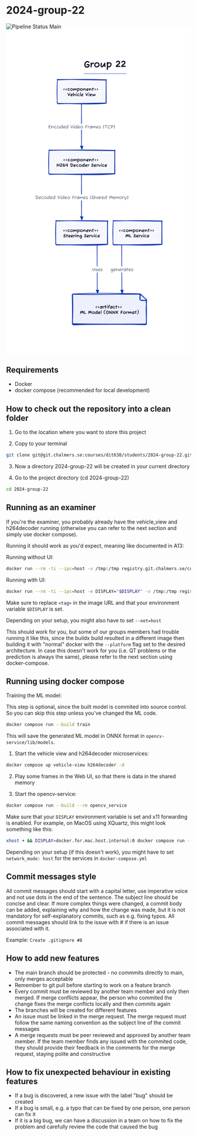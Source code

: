 # 2024-group-22
![Pipeline Status Main](https://git.chalmers.se/courses/dit638/students/2024-group-22/badges/main/pipeline.svg)
![Component-diagarm](diagrams/component-diagram.png)


## Requirements
- Docker
- docker compose (recommended for local development)


## How to check out the repository into a clean folder
1. Go to the location where you want to store this project

2. Copy to your terminal

```bash
git clone git@git.chalmers.se:courses/dit638/students/2024-group-22.git
```

3. Now a directory 2024-group-22 will be created in your current directory

4. Go to the project directory (cd 2024-group-22)
```bash
cd 2024-group-22
```

## Running as an examiner
If you're the examiner, you probably already have the vehicle_view and h264decoder running (otherwise you can refer to the next section and simply use docker compose).

Running it should work as you'd expect, meaning like documented in A13:

Running without UI: 
```bash
docker run --rm -ti --ipc=host -v /tmp:/tmp registry.git.chalmers.se/courses/dit638/students/2024-group-22:<tag> --cid=253 --name=img --width=640 --height=480
```

Running with UI:
```bash
docker run --rm -ti --ipc=host -e DISPLAY="$DISPLAY" -v /tmp:/tmp registry.git.chalmers.se/courses/dit638/students/2024-group-22:<tag> --cid=253 --name=img --width=640 --height=480 --verbose
```

Make sure to replace `<tag>` in the image URL and that your environment variable `$DISPLAY` is set.

Depending on your setup, you might also have to set `--net=host`

This should work for you, but some of our groups members had trouble running it like this, since the buildx build resulted in a different image then building it with "normal" docker with the `--platform` flag set to the desired architecture. In case this doesn't work for you (i.e. QT problems or the prediction is always the same), please refer to the next section using docker-compose.

## Running using docker compose

Training the ML model:

This step is optional, since the built model is commited into source control. So you can skip this step unless you've changed the ML code.
```bash
docker compose run --build train
```

This will save the generated ML model in ONNX format in `opencv-service/lib/models`.


1. Start the vehicle view and h264decoder microservices:
```bash
docker compose up vehicle-view h264decoder -d
```

2. Play some frames in the Web UI, so that there is data in the shared memory

3. Start the opencv-service:
```bash
docker compose run --build --rm opencv_service
```

Make sure that your `DISPLAY` environment variable is set and x11 forwarding is enabled.
For example, on MacOS using XQuartz, this might look something like this:
```bash
xhost + && DISPLAY=docker.for.mac.host.internal:0 docker compose run --build --rm opencv_service
```

Depending on your setup (if this doesn't work), you might have to set `network_mode: host` for the services in `docker-compose.yml`


## Commit messages style


All commit messages should start with a capital letter, use imperative voice and not use dots in the end of the sentence. The subject line should be concise and clear. If more complex things were changed, a commit body can be added, explaining why and how the change was made, but it is not mandatory for self-explanatory commits, such as e.g. fixing typos. All commit messages should link to the issue with # if there is an issue associated with it.


Example: `Create .gitignore #8`


## How to add new features
- The main branch should be protected - no commmits directly to main, only merges acceptable
- Remember to git pull before starting to work on a feature branch
- Every commit must be reviewed by another team member and only then merged. If merge conflicts appear, the person who commited the change fixes the merge conflicts locally and then commits again
- The branches will be created for different features
- An issue must be linked in the merge request. The merge request must follow the same naming convention as the subject line of the commit messages
- A merge requests must be peer reviewed and approved by another team member. If the team member finds any issued with the commited code, they should provide their feedback in the comments for the merge request, staying polite and constructive


## How to fix unexpected behaviour in existing features
- If a bug is discovered, a new issue with the label "bug" should be created
- If a bug is small, e.g. a typo that can be fixed by one person, one person can fix it
- If it is a big bug, we can have a discussion in a team on how to fix the problem and carefully review the code that caused the bug
